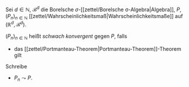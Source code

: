 Sei $d \in \mathbb{N}$, $\mathscr{B}^d$ die Borelsche $\sigma$-[[zettel/Borelsche σ-Algebra|Algebra]], $P, (P_n)_{n \in \mathbb{N}}$ [[zettel/Wahrscheinlichkeitsmaß|Wahrscheinlichkeitsmaße]] auf $(\mathbb{R}^d, \mathscr{B}^d)$.

$(P_n)_{n \in \mathbb{N}}$ heißt *schwach konvergent* gegen $P$, falls
- das [[zettel/Portmanteau-Theorem|Portmanteau-Theorem]]-Theorem gilt

Schreibe
- $P_n \leadsto P$.